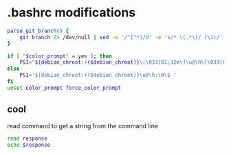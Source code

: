 # .bashrc modifications  

```bash
parse_git_branch() {
	git branch 2> /dev/null | sed -e '/^[^*]/d' -e 's/* \(.*\)/ (\1)/'
}

if [ "$color_prompt" = yes ]; then
	PS1="${debian_chroot:+($debian_chroot)}\[\033[01;32m\]\u@\h\[\033[00m\]:\[\033[01;34m\]\W\[\033[00m\]\[\033[33m\]\$(parse_git_branch)\[\033[00m\]\$ "
else
	PS1='${debian_chroot:+($debian_chroot)}\u@\h:\W\$ '
fi
unset color_prompt force_color_prompt
```

## cool 
read command to get a string from the command line
```bash
read response 
echo $response
```
